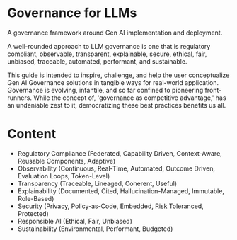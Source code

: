 # Governance for LLMs
A governance framework around Gen AI implementation and deployment.

A well-rounded approach to LLM governance is one that is regulatory compliant, observable, transparent, explainable, secure, ethical, fair, unbiased, traceable, automated, performant, and sustainable.

This guide is intended to inspire, challenge, and help the user conceptualize Gen AI Governance solutions in tangible ways for real-world application. Governance is evolving, infantile, and so far confined to pioneering front-runners. While the concept of, 'governance as competitive advantage,' has an undeniable zest to it, democratizing these best practices benefits us all.

# Content
- Regulatory Compliance (Federated, Capability Driven, Context-Aware, Reusable Components, Adaptive)
- Observability (Continuous, Real-Time, Automated, Outcome Driven, Evaluation Loops, Token-Level)
- Transparency (Traceable, Lineaged, Coherent, Useful)
- Explainability (Documented, Cited, Hallucination-Managed, Immutable, Role-Based)
- Security (Privacy, Policy-as-Code, Embedded, Risk Toleranced, Protected)
- Responsible AI (Ethical, Fair, Unbiased)
- Sustainability (Environmental, Performant, Budgeted)
